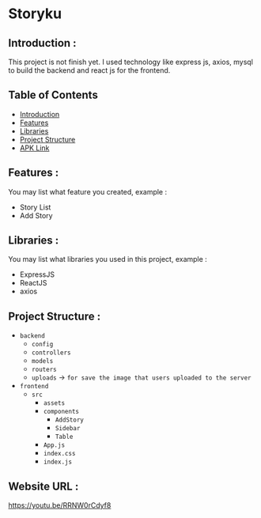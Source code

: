 # Storyku

## <a name="introduction"></a> Introduction :
This project is not finish yet. I used technology like express js, axios, mysql to build the backend and react js for the frontend.

## Table of Contents

- [Introduction](#introduction)
- [Features](#features)
- [Libraries](#libraries)
- [Project Structure](#project-structures)
- [APK Link](#apk-link)

## <a name="features"></a> Features :
You may list what feature you created, example :
- Story List 
- Add Story


## <a name="libraries"></a> Libraries :
You may list what libraries you used in this project, example :
- ExpressJS
- ReactJS
- axios

## <a name="project-structures"></a> Project Structure :
* `backend`
    * `config`
    * `controllers`
    * `models`
    * `routers`
    * `uploads` -> `for save the image that users uploaded to the server`
* `frontend`
    * `src`
        * `assets`
        * `components`
            * `AddStory`
            * `Sidebar`
            * `Table`
        * `App.js`
        * `index.css`
        * `index.js`



## <a name="apk-link"></a> Website URL :
https://youtu.be/RRNW0rCdyf8
